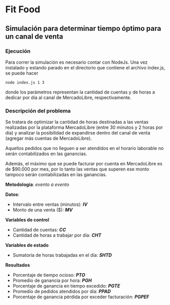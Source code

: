 # Fit Food
## Simulación para determinar tiempo óptimo para un canal de venta

### Ejecución

Para correr la simulación es necesario contar con NodeJs.
Una vez instalado y estando parado en el directorio que contiene el archivo index.js, se puede hacer

`node index.js 1 3`

donde los parámetros representan la cantidad de cuentas y de horas a dedicar por día al canal de MercadoLibre, respectivamente.

### Descripción del problema

Se tratara de optimizar la cantidad de horas destinadas a las ventas realizadas por la plataforma MercadoLibre (entre 30 minutos y 2 horas por dia) y analizar la posibilidad de expandirse dentro del canal de venta (agregar más cuentas de MercadoLibre).

Aquellos pedidos que no lleguen a ser atendidos en el horario laborable no serán contabilizados en las ganancias.

Además, el máximo que se puede facturar por cuenta en MercadoLibre es de $90.000 por mes, por lo tanto las ventas que superen ese monto tampoco serán contabilizadas en las ganancias.

**Metodología**: *evento a evento*

**Datos**:
- Intervalo entre ventas (minutos): ***IV***
- Monto de una venta ($): ***MV***

**Variables de control**
- Cantidad de cuentas: ***CC***
- Cantidad de horas a trabajar por día: ***CHT***

**Variables de estado**
- Sumatoria de horas trabajadas en el día: ***SHTD***

**Resultados**
- Porcentaje de tiempo ocioso: ***PTO***
- Promedio de ganancia por hora: ***PGH***
- Porcentaje de ganancia en tiempo excedido: ***PGTE***
- Promedio de pedidos atendidos por día: ***PPAD***
- Porcentaje de ganancia pérdida por exceder facturación: ***PGPEF***
